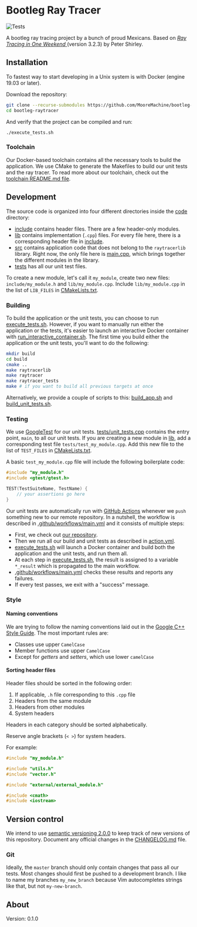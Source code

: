 # Bootleg Ray Tracer
![Tests](https://github.com/MooreMachine/bootleg-raytracer/workflows/Tests/badge.svg)

A bootleg ray tracing project by a bunch of proud Mexicans. Based on [_Ray Tracing in One Weekend_ ](https://raytracing.github.io/books/RayTracingInOneWeekend.html) (version 3.2.3) by Peter Shirley.

## Installation

To fastest way to start developing in a Unix system is with Docker (engine 19.03 or later).

Download the repository:

```bash
git clone --recurse-submodules https://github.com/MooreMachine/bootleg-raytracer.git
cd bootleg-raytracer
```

And verify that the project can be compiled and run:

```
./execute_tests.sh
```

### Toolchain

Our Docker-based toolchain contains all the necessary tools to build the application. We use CMake to generate the Makefiles to build our unit tests and the ray tracer. To read more about our toolchain, check out the [toolchain README.md file](toolchain/README.md).

## Development

The source code is organized into four different directories inside the [code](code) directory:

- [include](code/include) contains header files. There are a few header-only modules.
- [lib](code/lib) contains implementation (`.cpp`) files. For every file here, there is a corresponding header file in [include](code/include).
- [src](code/src) contains application code that does not belong to the `raytracerlib` library. Right now, the only file here is [main.cpp](code/src/main.cpp), which brings together the different modules in the library.
- [tests](code/tests) has all our unit test files.

To create a new module, let's call it `my_module`, create two new files: `include/my_module.h` and `lib/my_module.cpp`. Include `lib/my_module.cpp` in the list of `LIB_FILES` in [CMakeLists.txt](code/CMakeLists.txt).

### Building

To build the application or the unit tests, you can choose to run [execute_tests.sh](execute_tests.sh). However, if you want to manually run either the application or the tests, it's easier to launch an interactive Docker container with [run_interactive_container.sh](run_interactive_container.sh). The first time you build either the application or the unit tests, you'll want to do the following:

```bash
mkdir build
cd build
cmake ..
make raytracerlib
make raytracer
make raytracer_tests
make # if you want to build all previous targets at once
```

Alternatively, we provide a couple of scripts to this: [build_app.sh](code/build_app.sh) and [build_unit_tests.sh](code/build_unit_tests.sh).

### Testing

We use [GoogleTest](https://github.com/google/googletest) for our unit tests. [tests/unit_tests.cpp](code/tests/unit_tests.cpp) contains the entry point, `main`, to all our unit tests. If you are creating a new module in [lib](code/lib), add a corresponding test file `tests/test_my_module.cpp`. Add this new file to the list of `TEST_FILES` in [CMakeLists.txt](code/CMakeLists.txt).

A basic `test_my_module.cpp` file will include the following boilerplate code:

```C++
#include "my_module.h"
#include <gtest/gtest.h>

TEST(TestSuiteName, TestName) {
    // your assertions go here
}
```

Our unit tests are automatically run with [GitHub Actions](https://docs.github.com/en/actions) whenever we `push` something new to our remote repository. In a nutshell, the workflow is described in [.github/workflows/main.yml](.github/workflows/main.yml) and it consists of multiple steps:

- First, we check out [our repository](https://github.com/MooreMachine/bootleg-raytracer).
- Then we run all our build and unit tests as described in [action.yml](action.yml).
- [execute_tests.sh](execute_tests.sh) will launch a Docker container and build both the application and the unit tests, and run them all.
- At each step in [execute_tests.sh](execute_tests.sh), the result is assigned to a variable `*_result` which is propagated to the main workflow.
- [.github/workflows/main.yml](.github/workflows/main.yml) checks these results and reports any failures.
- If every test passes, we exit with a "success" message.

### Style

#### Naming conventions

We are trying to follow the naming conventions laid out in the [Google C++ Style Guide](https://google.github.io/styleguide/cppguide.html#Naming). The most important rules are:

- Classes use upper `CamelCase`
- Member functions use upper `CamelCase`
- Except for _getters_ and _setters_, which use lower `camelCase`

#### Sorting header files

Header files should be sorted in the following order:

1. If applicable, `.h` file corresponding to this `.cpp` file
1. Headers from the same module
1. Headers from other modules
1. System headers

Headers in each category should be sorted alphabetically.

Reserve angle brackets (`< >`) for system headers.

For example:

```C++
#include "my_module.h"

#include "utils.h"
#include "vector.h"

#include "external/external_module.h"

#include <cmath>
#include <iostream>
```

## Version control

We intend to use [semantic versioning 2.0.0](https://semver.org/spec/v2.0.0.html) to keep track of new versions of this repository. Document any official changes in the [CHANGELOG.md](CHANGELOG.md) file.

### Git

Ideally, the `master` branch should only contain changes that pass all our tests. Most changes should first be pushed to a development branch. I like to name my branches `my_new_branch` because Vim autocompletes strings like that, but not `my-new-branch`.

## About

Version: 0.1.0
